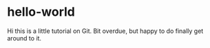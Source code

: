 # hello-world

Hi this is a little tutorial on Git. Bit overdue, but happy to do finally get around to it.
